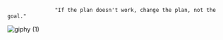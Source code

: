                    "If the plan doesn't work, change the plan, not the goal."
                                
![giphy (1)](https://user-images.githubusercontent.com/55165658/141593409-779fcf03-c1fc-42cf-81fd-ed9c221b21b9.gif)

